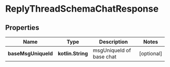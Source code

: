 
# ReplyThreadSchemaChatResponse

## Properties
Name | Type | Description | Notes
------------ | ------------- | ------------- | -------------
**baseMsgUniqueId** | **kotlin.String** | msgUniqueId of base chat |  [optional]




